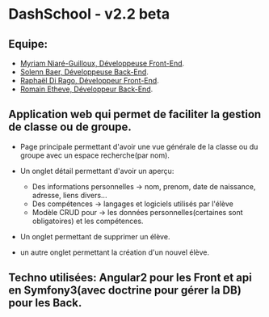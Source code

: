 # DashSchool - v2.2 beta

## Equipe:
 * [Myriam Niaré-Guilloux, Développeuse Front-End](https://github.com/myrNG).
 * [Solenn Baer, Développeuse Back-End](https://github.com/simplon-solennB).
 * [Raphaël Di Rago, Développeur Front-End](https://github.com/dirago).
 * [Romain Etheve, Développeur Back-End](https://github.com/etbeur).



## Application web qui permet de faciliter la gestion de classe ou de groupe.
* Page principale permettant d'avoir une vue générale de la classe ou du groupe avec un espace recherche(par nom). 

* Un onglet détail permettant d'avoir un aperçu:
	* Des informations personnelles -> nom, prenom, date de naissance, adresse, liens divers...
	* Des compétences -> langages et logiciels utilisés par l'élève
	* Modèle CRUD pour -> les données personnelles(certaines sont obligatoires) et les compétences.

* Un onglet permettant de supprimer un élève.
* un autre onglet permettant la création d'un nouvel élève.


## Techno utilisées: Angular2 pour les Front et api en Symfony3(avec doctrine pour gérer la DB) pour les Back.

